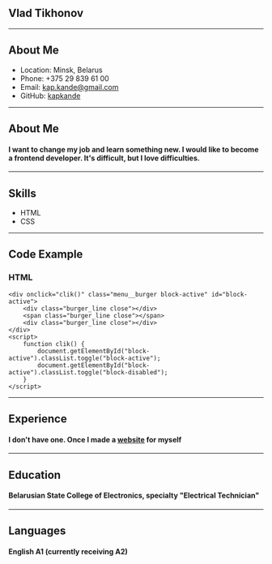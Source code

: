 ## Vlad Tikhonov ##
---
## About Me ##
- Location: Minsk, Belarus
- Phone: +375 29 839 61 00
- Email: kap.kande@gmail.com
- GitHub: [kapkande](https://github.com/kapkande)
---
## About Me ##
#### I want to change my job and learn something new. I would like to become a frontend developer. It's difficult, but I love difficulties.
---
## Skills ##
- HTML
- CSS 
---
## Code Example ##
### HTML ###
    <div onclick="clik()" class="menu__burger block-active" id="block-active">
        <div class="burger_line close"></div>
        <span class="burger_line close"></span>
        <div class="burger_line close"></div>
    </div>
    <script>
        function clik() {
            document.getElementById("block-active").classList.toggle("block-active");
            document.getElementById("block-active").classList.toggle("block-disabled");
        }
    </script>
---
## Experience ## 
#### I don't have one. Once I made a [website](https://kapkande.github.io/3005/) for myself

---
## Education ##
#### Belarusian State College of Electronics, specialty "Electrical Technician"
---
## Languages  ##
#### English A1 (currently receiving A2)

